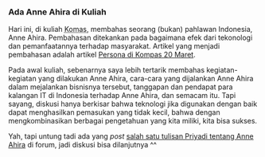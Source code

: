 ### Ada Anne Ahira di Kuliah

Hari ini, di kuliah <abbr title="Komputer dan Masyrakat">Komas</abbr>, membahas seorang (bukan) pahlawan Indonesia, Anne Ahira. Pembahasan ditekankan pada bagaimana efek dari tekonologi dan pemanfaatannya terhadap masyarakat. Artikel yang menjadi pembahasan adalah artikel <a href="http://www.kompas.com/kompas%2Dcetak/0503/20/naper/1631428.htm">Persona di Kompas 20 Maret</a>.

Pada awal kuliah, sebenarnya saya lebih tertarik membahas kegiatan-kegiatan yang dilakukan Anne Ahira, cara-cara yang dijalankan Anne Ahira dalam mejalankan bisnisnya tersebut, tanggapan dan pendapat para kalangan IT di Indonesia terhadap Anne Ahira, dan semacam itu. Tapi sayang, diskusi hanya berkisar bahwa teknologi jika digunakan dengan baik dapat menghasilkan pemasukan yang tidak kecil, bahwa dengan  mengkombinasikan berbagai pengetahuan yang kita miliki, kita bisa sukses.

Yah, tapi untung tadi ada yang <i>post</i> <a href="http://priyadi.net/archives/2004/09/10/anne-ahira-bukanlah-pahlawan/">salah satu tulisan Priyadi tentang Anne Ahira</a> di forum, jadi diskusi bisa dilanjutnya ^^

<!-- METADATA: {"time": "2005-03-23 12:31:19", "title": "Ada Anne Ahira di Kuliah"} -->
